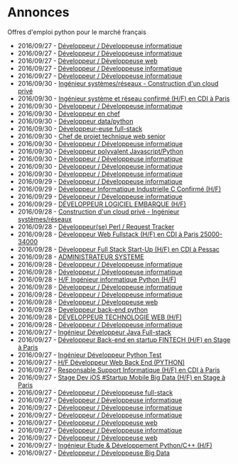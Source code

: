 # Annonces

Offres d'emploi python pour le marché français

* 2016/09/27 - [Développeur / Développeuse informatique](http://www.pyjobs.fr/jobs/details/3569/developpeur-developpeuse-informatique "Développeur / Développeuse informatique")
* 2016/09/27 - [Développeur / Développeuse informatique](http://www.pyjobs.fr/jobs/details/3568/developpeur-developpeuse-informatique "Développeur / Développeuse informatique")
* 2016/09/27 - [Développeur / Développeuse web](http://www.pyjobs.fr/jobs/details/3570/developpeur-developpeuse-web "Développeur / Développeuse web")
* 2016/09/27 - [Développeur / Développeuse informatique](http://www.pyjobs.fr/jobs/details/3584/developpeur-developpeuse-informatique "Développeur / Développeuse informatique")
* 2016/09/27 - [Développeur / Développeuse informatique](http://www.pyjobs.fr/jobs/details/3579/developpeur-developpeuse-informatique "Développeur / Développeuse informatique")
* 2016/09/30 - [Ingénieur systèmes/réseaux - Construction d'un cloud privé](http://www.pyjobs.fr/jobs/details/3137/ingenieur-systemes-reseaux-construction-dun-cloud-prive "Ingénieur systèmes/réseaux - Construction d'un cloud privé")
* 2016/09/30 - [Ingénieur système et réseau confirmé (H/F) en CDI à Paris](http://www.pyjobs.fr/jobs/details/3138/ingenieur-systeme-et-reseau-confirme-h-f-en-cdi-a-paris "Ingénieur système et réseau confirmé (H/F) en CDI à Paris")
* 2016/09/30 - [Développeur / Développeuse informatique](http://www.pyjobs.fr/jobs/details/3136/developpeur-developpeuse-informatique "Développeur / Développeuse informatique")
* 2016/09/30 - [Développeur en chef](http://www.pyjobs.fr/jobs/details/3132/developpeur-en-chef "Développeur en chef")
* 2016/09/30 - [Développeur data/python](http://www.pyjobs.fr/jobs/details/3133/developpeur-data-python "Développeur data/python")
* 2016/09/30 - [Développeur-euse full-stack](http://www.pyjobs.fr/jobs/details/3134/developpeur-euse-full-stack "Développeur-euse full-stack")
* 2016/09/30 - [Chef de projet technique web senior](http://www.pyjobs.fr/jobs/details/3131/chef-de-projet-technique-web-senior "Chef de projet technique web senior")
* 2016/09/30 - [Développeur / Développeuse informatique](http://www.pyjobs.fr/jobs/details/3130/developpeur-developpeuse-informatique "Développeur / Développeuse informatique")
* 2016/09/30 - [Développeur polyvalent Javascript/Python](http://www.pyjobs.fr/jobs/details/3129/developpeur-polyvalent-javascript-python "Développeur polyvalent Javascript/Python")
* 2016/09/30 - [Développeur / Développeuse informatique](http://www.pyjobs.fr/jobs/details/3128/developpeur-developpeuse-informatique "Développeur / Développeuse informatique")
* 2016/09/30 - [Développeur / Développeuse informatique](http://www.pyjobs.fr/jobs/details/3135/developpeur-developpeuse-informatique "Développeur / Développeuse informatique")
* 2016/09/30 - [Développeur / Développeuse informatique](http://www.pyjobs.fr/jobs/details/3127/developpeur-developpeuse-informatique "Développeur / Développeuse informatique")
* 2016/09/29 - [Développeur / Développeuse informatique](http://www.pyjobs.fr/jobs/details/3124/developpeur-developpeuse-informatique "Développeur / Développeuse informatique")
* 2016/09/29 - [Développeur Informatique Industrielle C Confirmé (H/F)](http://www.pyjobs.fr/jobs/details/3123/developpeur-informatique-industrielle-c-confirme-h-f "Développeur Informatique Industrielle C Confirmé (H/F)")
* 2016/09/29 - [Développeur / Développeuse informatique](http://www.pyjobs.fr/jobs/details/3125/developpeur-developpeuse-informatique "Développeur / Développeuse informatique")
* 2016/09/29 - [DÉVELOPPEUR LOGICIEL EMBARQUE (H/F)](http://www.pyjobs.fr/jobs/details/3126/developpeur-logiciel-embarque-h-f "DÉVELOPPEUR LOGICIEL EMBARQUE (H/F)")
* 2016/09/28 - [Construction d'un cloud privé - Ingénieur systèmes/réseaux](http://www.pyjobs.fr/jobs/details/3119/construction-dun-cloud-prive-ingenieur-systemes-reseaux "Construction d'un cloud privé - Ingénieur systèmes/réseaux")
* 2016/09/28 - [Développeur(se) Perl / Request Tracker](http://www.pyjobs.fr/jobs/details/3117/developpeur-se-perl-request-tracker "Développeur(se) Perl / Request Tracker")
* 2016/09/28 - [Développeur Web Fullstack (H/F) en CDI à Paris 25000-34000](http://www.pyjobs.fr/jobs/details/3120/developpeur-web-fullstack-h-f-en-cdi-a-paris-25000-34000 "Développeur Web Fullstack (H/F) en CDI à Paris 25000-34000")
* 2016/09/28 - [Développeur Full Stack Start-Up (H/F) en CDI à Pessac](http://www.pyjobs.fr/jobs/details/3121/developpeur-full-stack-start-up-h-f-en-cdi-a-pessac "Développeur Full Stack Start-Up (H/F) en CDI à Pessac")
* 2016/09/28 - [ADMINISTRATEUR SYSTEME](http://www.pyjobs.fr/jobs/details/3110/administrateur-systeme "ADMINISTRATEUR SYSTEME")
* 2016/09/28 - [Développeur / Développeuse informatique](http://www.pyjobs.fr/jobs/details/3108/developpeur-developpeuse-informatique "Développeur / Développeuse informatique")
* 2016/09/28 - [Développeur / Développeuse informatique](http://www.pyjobs.fr/jobs/details/3111/developpeur-developpeuse-informatique "Développeur / Développeuse informatique")
* 2016/09/28 - [H/F Ingénieur informatique Python (H/F)](http://www.pyjobs.fr/jobs/details/3118/h-f-ingenieur-informatique-python-h-f "H/F Ingénieur informatique Python (H/F)")
* 2016/09/28 - [Développeur / Développeuse informatique](http://www.pyjobs.fr/jobs/details/3113/developpeur-developpeuse-informatique "Développeur / Développeuse informatique")
* 2016/09/28 - [Développeur / Développeuse informatique](http://www.pyjobs.fr/jobs/details/3116/developpeur-developpeuse-informatique "Développeur / Développeuse informatique")
* 2016/09/28 - [Développeur / Développeuse web](http://www.pyjobs.fr/jobs/details/3122/developpeur-developpeuse-web "Développeur / Développeuse web")
* 2016/09/28 - [Developpeur back-end python](http://www.pyjobs.fr/jobs/details/3109/developpeur-back-end-python "Developpeur back-end python")
* 2016/09/28 - [DÉVELOPPEUR TECHNOLOGIE WEB (H/F)](http://www.pyjobs.fr/jobs/details/3114/developpeur-technologie-web-h-f "DÉVELOPPEUR TECHNOLOGIE WEB (H/F)")
* 2016/09/28 - [Développeur / Développeuse informatique](http://www.pyjobs.fr/jobs/details/3115/developpeur-developpeuse-informatique "Développeur / Développeuse informatique")
* 2016/09/27 - [Ingénieur Développeur Java Full-stack](http://www.pyjobs.fr/jobs/details/3097/ingenieur-developpeur-java-full-stack "Ingénieur Développeur Java Full-stack")
* 2016/09/27 - [Développeur Back-end en startup FINTECH (H/F) en Stage à Paris](http://www.pyjobs.fr/jobs/details/3112/developpeur-back-end-en-startup-fintech-h-f-en-stage-a-paris "Développeur Back-end en startup FINTECH (H/F) en Stage à Paris")
* 2016/09/27 - [Ingénieur Développeur Python Test](http://www.pyjobs.fr/jobs/details/3092/ingenieur-developpeur-python-test "Ingénieur Développeur Python Test")
* 2016/09/27 - [H/F Développeur Web Back End (PYTHON)](http://www.pyjobs.fr/jobs/details/3100/h-f-developpeur-web-back-end-python "H/F Développeur Web Back End (PYTHON)")
* 2016/09/27 - [Responsable Support Informatique (H/F) en CDI à Paris](http://www.pyjobs.fr/jobs/details/3093/responsable-support-informatique-h-f-en-cdi-a-paris "Responsable Support Informatique (H/F) en CDI à Paris")
* 2016/09/27 - [Stage Dev iOS  #Startup Mobile Big Data (H/F) en Stage à Paris](http://www.pyjobs.fr/jobs/details/3090/stage-dev-ios-startup-mobile-big-data-h-f-en-stage-a-paris "Stage Dev iOS  #Startup Mobile Big Data (H/F) en Stage à Paris")
* 2016/09/27 - [Développeur / Développeuse full-stack](http://www.pyjobs.fr/jobs/details/3106/developpeur-developpeuse-full-stack "Développeur / Développeuse full-stack")
* 2016/09/27 - [Développeur / Développeuse informatique](http://www.pyjobs.fr/jobs/details/3099/developpeur-developpeuse-informatique "Développeur / Développeuse informatique")
* 2016/09/27 - [Développeur / Développeuse informatique](http://www.pyjobs.fr/jobs/details/3103/developpeur-developpeuse-informatique "Développeur / Développeuse informatique")
* 2016/09/27 - [Développeur / Développeuse informatique](http://www.pyjobs.fr/jobs/details/3098/developpeur-developpeuse-informatique "Développeur / Développeuse informatique")
* 2016/09/27 - [Développeur / Développeuse web](http://www.pyjobs.fr/jobs/details/3101/developpeur-developpeuse-web "Développeur / Développeuse web")
* 2016/09/27 - [Développeur / Développeuse informatique](http://www.pyjobs.fr/jobs/details/3096/developpeur-developpeuse-informatique "Développeur / Développeuse informatique")
* 2016/09/27 - [Développeur / Développeuse web](http://www.pyjobs.fr/jobs/details/3089/developpeur-developpeuse-web "Développeur / Développeuse web")
* 2016/09/27 - [Ingénieur Etude & Développement Python/C++ (H/F)](http://www.pyjobs.fr/jobs/details/3094/ingenieur-etude-developpement-python-c-h-f "Ingénieur Etude & Développement Python/C++ (H/F)")
* 2016/09/27 - [Développeur / Développeuse Big Data](http://www.pyjobs.fr/jobs/details/3105/developpeur-developpeuse-big-data "Développeur / Développeuse Big Data")

